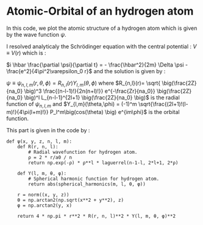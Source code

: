 # Atomic-Orbital of an hydrogen atom
In this code, we plot the atomic structure of a hydrogen atom which is given by the wave function $\psi$.

I resolved analyticaly the Schrödinger equation with the central potential : $V \equiv V(r)$ which is :

$i \hbar \frac{\partial \psi}{\partial t} = - \frac{\hbar^2}{2m} \Delta \psi - \frac{e^2}{4\pi^2\varepsilon_0 r}$ and the solution is given by :

$\psi \equiv \psi_{n,l,m}(r,\theta,\phi) = R_{n,l}(r)Y_{l,m}(\theta,\phi)$ where $R_{n,l}(r)= \sqrt{ \big(\frac{2Z}{na_0} \big)^3 \frac{(n-l-1)!}{2n(n+l)!}} e^{-\frac{Zr}{na_0}} \big(\frac{2Z}{na_0} \big)^l L_{n-l-1}^{2l+1} \big(\frac{2Z}{na_0} \big)$ is the radial function of $\psi_{n,l,m}$ and $Y_{l,m}(\theta,\phi) = (-1)^m \sqrt{\frac{(2l+1)!(l-m)!}{4\pi(l+m)!}} P_l^m\big(cos(\theta) \big) e^{im\phi}$ is the orbital function.

This part is given in the code by : 

    def ψ(x, y, z, n, l, m):
        def R(r, n, l):
            # Radial wavefunction for hydrogen atom.
            ρ = 2 * r/a0 / n
            return np.exp(-ρ) * ρ**l * laguerrel(n-1-l, 2*l+1, 2*ρ)
    
        def Y(l, m, θ, φ):
            # Spherical harmonic function for hydrogen atom.
            return abs(spherical_harmonics(m, l, θ, φ))
    
        r = norm((x, y, z))
        θ = np.arctan2(np.sqrt(x**2 + y**2), z)
        φ = np.arctan2(y, x)
    
        return 4 * np.pi * r**2 * R(r, n, l)**2 * Y(l, m, θ, φ)**2



    


